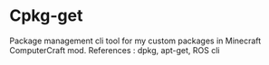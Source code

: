 # Cpkg-get
Package management cli tool for my custom packages in Minecraft ComputerCraft mod. References : dpkg, apt-get, ROS cli
